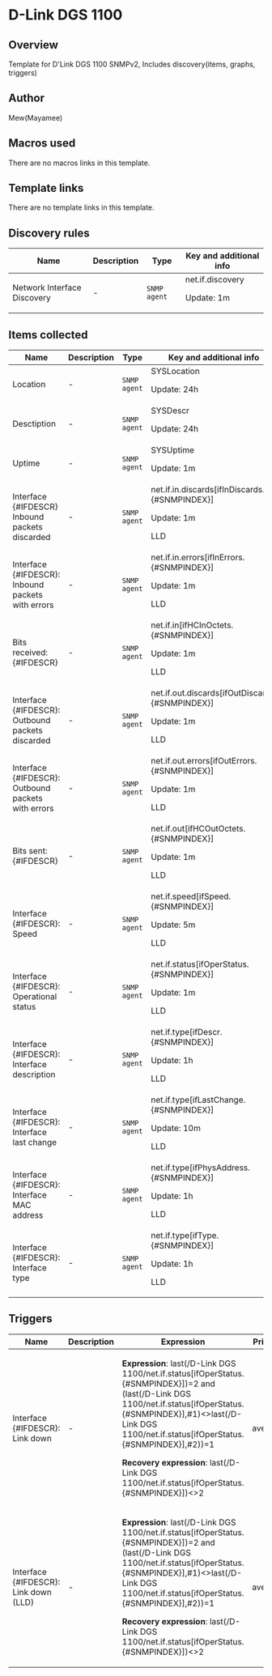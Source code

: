 # D-Link DGS 1100

## Overview

Template for D'Link DGS 1100 SNMPv2, Includes discovery(items, graphs, triggers)



## Author

Mew(Mayamee)

## Macros used

There are no macros links in this template.

## Template links

There are no template links in this template.

## Discovery rules

|Name|Description|Type|Key and additional info|
|----|-----------|----|----|
|Network Interface Discovery|<p>-</p>|`SNMP agent`|net.if.discovery<p>Update: 1m</p>|


## Items collected

|Name|Description|Type|Key and additional info|
|----|-----------|----|----|
|Location|<p>-</p>|`SNMP agent`|SYSLocation<p>Update: 24h</p>|
|Desctiption|<p>-</p>|`SNMP agent`|SYSDescr<p>Update: 24h</p>|
|Uptime|<p>-</p>|`SNMP agent`|SYSUptime<p>Update: 1m</p>|
|Interface {#IFDESCR} Inbound packets discarded|<p>-</p>|`SNMP agent`|net.if.in.discards[ifInDiscards.{#SNMPINDEX}]<p>Update: 1m</p><p>LLD</p>|
|Interface {#IFDESCR}: Inbound packets with errors|<p>-</p>|`SNMP agent`|net.if.in.errors[ifInErrors.{#SNMPINDEX}]<p>Update: 1m</p><p>LLD</p>|
|Bits received: {#IFDESCR}|<p>-</p>|`SNMP agent`|net.if.in[ifHCInOctets.{#SNMPINDEX}]<p>Update: 1m</p><p>LLD</p>|
|Interface {#IFDESCR}: Outbound packets discarded|<p>-</p>|`SNMP agent`|net.if.out.discards[ifOutDiscards.{#SNMPINDEX}]<p>Update: 1m</p><p>LLD</p>|
|Interface {#IFDESCR}: Outbound packets with errors|<p>-</p>|`SNMP agent`|net.if.out.errors[ifOutErrors.{#SNMPINDEX}]<p>Update: 1m</p><p>LLD</p>|
|Bits sent: {#IFDESCR}|<p>-</p>|`SNMP agent`|net.if.out[ifHCOutOctets.{#SNMPINDEX}]<p>Update: 1m</p><p>LLD</p>|
|Interface {#IFDESCR}: Speed|<p>-</p>|`SNMP agent`|net.if.speed[ifSpeed.{#SNMPINDEX}]<p>Update: 5m</p><p>LLD</p>|
|Interface {#IFDESCR}: Operational status|<p>-</p>|`SNMP agent`|net.if.status[ifOperStatus.{#SNMPINDEX}]<p>Update: 1m</p><p>LLD</p>|
|Interface {#IFDESCR}: Interface description|<p>-</p>|`SNMP agent`|net.if.type[ifDescr.{#SNMPINDEX}]<p>Update: 1h</p><p>LLD</p>|
|Interface {#IFDESCR}: Interface last change|<p>-</p>|`SNMP agent`|net.if.type[ifLastChange.{#SNMPINDEX}]<p>Update: 10m</p><p>LLD</p>|
|Interface {#IFDESCR}: Interface MAC address|<p>-</p>|`SNMP agent`|net.if.type[ifPhysAddress.{#SNMPINDEX}]<p>Update: 1h</p><p>LLD</p>|
|Interface {#IFDESCR}: Interface type|<p>-</p>|`SNMP agent`|net.if.type[ifType.{#SNMPINDEX}]<p>Update: 1h</p><p>LLD</p>|


## Triggers

|Name|Description|Expression|Priority|
|----|-----------|----------|--------|
|Interface {#IFDESCR}: Link down|<p>-</p>|<p>**Expression**: last(/D-Link DGS 1100/net.if.status[ifOperStatus.{#SNMPINDEX}])=2 and (last(/D-Link DGS 1100/net.if.status[ifOperStatus.{#SNMPINDEX}],#1)<>last(/D-Link DGS 1100/net.if.status[ifOperStatus.{#SNMPINDEX}],#2))=1</p><p>**Recovery expression**: last(/D-Link DGS 1100/net.if.status[ifOperStatus.{#SNMPINDEX}])<>2</p>|average|
|Interface {#IFDESCR}: Link down (LLD)|<p>-</p>|<p>**Expression**: last(/D-Link DGS 1100/net.if.status[ifOperStatus.{#SNMPINDEX}])=2 and (last(/D-Link DGS 1100/net.if.status[ifOperStatus.{#SNMPINDEX}],#1)<>last(/D-Link DGS 1100/net.if.status[ifOperStatus.{#SNMPINDEX}],#2))=1</p><p>**Recovery expression**: last(/D-Link DGS 1100/net.if.status[ifOperStatus.{#SNMPINDEX}])<>2</p>|average|
